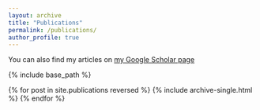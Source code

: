 ```yaml
---
layout: archive
title: "Publications"
permalink: /publications/
author_profile: true
---
```



  You can also find my articles on [my Google Scholar page](https://scholar.google.com/citations?user=5-qU7lkAAAAJ&hl=en)


{% include base_path %}

{% for post in site.publications reversed %}
  {% include archive-single.html %}
{% endfor %}
<script type='text/javascript' src='https://d1bxh8uas1mnw7.cloudfront.net/assets/embed.js'></script>
